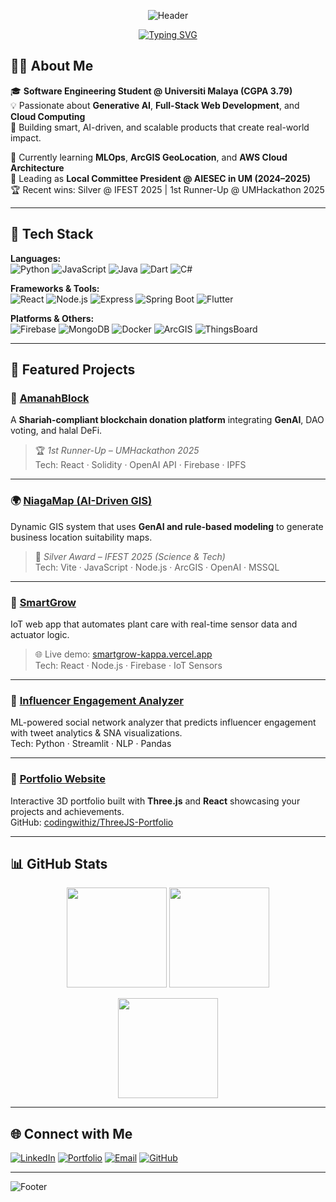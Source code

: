 <!-- Header -->
<p align="center">
  <img src="https://capsule-render.vercel.app/api?type=waving&color=0:00C9FF,100:92FE9D&height=200&section=header&text=Hi%20I'm%20Lee%20Ing%20Zhen%20👋&fontSize=35&fontAlignY=35&fontColor=ffffff&desc=Software%20Engineer%20|%20AI%20%26%20Full-Stack%20Developer%20|%20IoT%20Innovator" alt="Header" />
</p>

<p align="center">
  <a href="https://github.com/LeeIngZhen">
    <img src="https://readme-typing-svg.demolab.com?font=Fira+Code&weight=500&size=22&pause=1000&color=00C9FF&center=true&vCenter=true&width=480&lines=Passionate+about+AI+and+Full-Stack+Development;Building+Innovative+IoT+and+Blockchain+Solutions;Always+learning%2C+always+improving!" alt="Typing SVG" />
  </a>
</p>


## 👨‍💻 About Me
🎓 **Software Engineering Student @ Universiti Malaya (CGPA 3.79)**  
💡 Passionate about **Generative AI**, **Full-Stack Web Development**, and **Cloud Computing**  
🚀 Building smart, AI-driven, and scalable products that create real-world impact.  

🌱 Currently learning **MLOps**, **ArcGIS GeoLocation**, and **AWS Cloud Architecture**  
🧭 Leading as **Local Committee President @ AIESEC in UM (2024–2025)**  
🏆 Recent wins: Silver @ IFEST 2025 | 1st Runner-Up @ UMHackathon 2025  

---

## 🧠 Tech Stack
**Languages:**  
![Python](https://img.shields.io/badge/Python-3670A0?logo=python&logoColor=ffdd54)
![JavaScript](https://img.shields.io/badge/JavaScript-F7DF1E?logo=javascript&logoColor=000)
![Java](https://img.shields.io/badge/Java-ED8B00?logo=openjdk&logoColor=fff)
![Dart](https://img.shields.io/badge/Dart-0175C2?logo=dart&logoColor=fff)
![C#](https://img.shields.io/badge/C%23-239120?logo=c-sharp&logoColor=white)

**Frameworks & Tools:**  
![React](https://img.shields.io/badge/React-20232A?logo=react&logoColor=61DAFB)
![Node.js](https://img.shields.io/badge/Node.js-339933?logo=node.js&logoColor=fff)
![Express](https://img.shields.io/badge/Express-000?logo=express&logoColor=white)
![Spring Boot](https://img.shields.io/badge/Spring%20Boot-6DB33F?logo=springboot&logoColor=white)
![Flutter](https://img.shields.io/badge/Flutter-02569B?logo=flutter&logoColor=white)

**Platforms & Others:**  
![Firebase](https://img.shields.io/badge/Firebase-039BE5?logo=firebase)
![MongoDB](https://img.shields.io/badge/MongoDB-4EA94B?logo=mongodb&logoColor=white)
![Docker](https://img.shields.io/badge/Docker-2496ED?logo=docker&logoColor=white)
![ArcGIS](https://img.shields.io/badge/ArcGIS-007ACC?logo=esri&logoColor=white)
![ThingsBoard](https://img.shields.io/badge/ThingsBoard-FF6B00?logo=iot&logoColor=white)

---

## 🚀 Featured Projects

### 🕌 [AmanahBlock](https://github.com/szeyu/AmanahBlock)
A **Shariah-compliant blockchain donation platform** integrating **GenAI**, DAO voting, and halal DeFi.  
> 🏆 *1st Runner-Up – UMHackathon 2025*  
Tech: React · Solidity · OpenAI API · Firebase · IPFS  

---

### 🌍 [NiagaMap (AI-Driven GIS)](https://github.com/codingwithiz/NiagaMap)
Dynamic GIS system that uses **GenAI and rule-based modeling** to generate business location suitability maps.  
> 🥈 *Silver Award – IFEST 2025 (Science & Tech)*  
Tech: Vite · JavaScript · Node.js · ArcGIS · OpenAI · MSSQL  

---

### 🌱 [SmartGrow](https://github.com/SmartGrow-Iot/Monitoring-Dashboard)
IoT web app that automates plant care with real-time sensor data and actuator logic.  
> 🌐 Live demo: [smartgrow-kappa.vercel.app](https://smartgrow-kappa.vercel.app/)  
Tech: React · Node.js · Firebase · IoT Sensors  

---

### 🤖 [Influencer Engagement Analyzer](https://github.com/codingwithiz/WIF3009-Project)
ML-powered social network analyzer that predicts influencer engagement with tweet analytics & SNA visualizations.  
Tech: Python · Streamlit · NLP · Pandas  

---

### 💼 [Portfolio Website](https://ingzhenlee-portfolio.vercel.app/)
Interactive 3D portfolio built with **Three.js** and **React** showcasing your projects and achievements.  
GitHub: [codingwithiz/ThreeJS-Portfolio](https://github.com/codingwithiz/ThreeJS-Portfolio)

---

## 📊 GitHub Stats
<p align="center">
  <img height="160em" src="https://github-readme-stats.vercel.app/api?username=codingwithiz&show_icons=true&theme=tokyonight&count_private=true&hide_border=true" />
  <img height="160em" src="https://github-readme-streak-stats.herokuapp.com/?user=codingwithiz&theme=tokyonight&hide_border=true" />
</p>

<p align="center">
  <img height="160em" src="https://github-readme-stats.vercel.app/api/top-langs/?username=codingwithiz&layout=compact&theme=tokyonight&hide_border=true" />
</p>

---

## 🌐 Connect with Me
[![LinkedIn](https://img.shields.io/badge/LinkedIn-0077B5?logo=linkedin&logoColor=white)](https://linkedin.com/in/ingzhenlee)
[![Portfolio](https://img.shields.io/badge/Portfolio-000000?logo=vercel&logoColor=white)](https://ingzhenlee-portfolio.vercel.app)
[![Email](https://img.shields.io/badge/Email-ingzhen2003%40gmail.com-red)](mailto:ingzhen2003@gmail.com)
[![GitHub](https://img.shields.io/badge/GitHub-codingwithiz-181717?logo=github)](https://github.com/codingwithiz)

---

![Footer](https://capsule-render.vercel.app/api?type=waving&color=gradient&height=120&section=footer)
